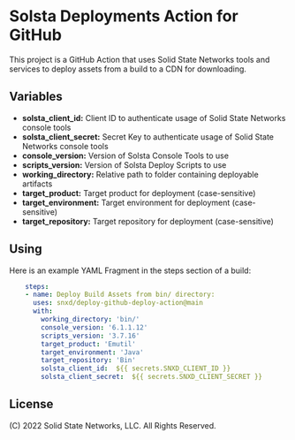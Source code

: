 # Solsta Deployments Action for GitHub

This project is a GitHub Action that uses Solid State Networks tools and services to deploy assets from a build to a CDN for downloading.  

## Variables

* **solsta_client_id:**     Client ID to authenticate usage of Solid State Networks console tools
* **solsta_client_secret:** Secret Key to authenticate usage of Solid State Networks console tools
* **console_version:**      Version of Solsta Console Tools to use
* **scripts_version:**      Version of Solsta Deploy Scripts to use
* **working_directory:**    Relative path to folder containing deployable artifacts
* **target_product:**       Target product for deployment (case-sensitive)
* **target_environment:**   Target environment for deployment (case-sensitive)
* **target_repository:**    Target repository for deployment (case-sensitive)

## Using

Here is an example YAML Fragment in the steps section of a build:

```yaml
    steps:
    - name: Deploy Build Assets from bin/ directory:
      uses: snxd/deploy-github-deploy-action@main
      with:
        working_directory: 'bin/'
        console_version: '6.1.1.12'
        scripts_version: '3.7.16'
        target_product: 'Emutil'
        target_environment: 'Java'
        target_repository: 'Bin'
        solsta_client_id:  ${{ secrets.SNXD_CLIENT_ID }}
        solsta_client_secret:  ${{ secrets.SNXD_CLIENT_SECRET }}

```


## License
(C) 2022 Solid State Networks, LLC.  All Rights Reserved.
